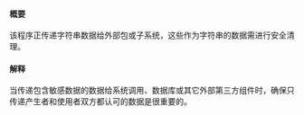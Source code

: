 #### 概要
该程序正传递字符串数据给外部包或子系统，这些作为字符串的数据需进行安全清理。

#### 解释
当传递包含敏感数据的数据给系统调用、数据库或其它外部第三方组件时，确保只传递产生者和使用者双方都认可的数据是很重要的。
